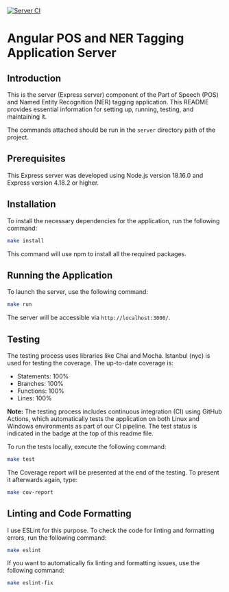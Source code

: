 [![Server CI](https://github.com/mhornstein/DK-NLP/actions/workflows/server-CI.yml/badge.svg)](https://github.com/mhornstein/DK-NLP/actions/workflows/server-CI.yml)

# Angular POS and NER Tagging Application Server

## Introduction

This is the server (Express server) component of the Part of Speech (POS) and Named Entity Recognition (NER) tagging application. This README provides essential information for setting up, running, testing, and maintaining it.

The commands attached should be run in the `server` directory path of the project.

## Prerequisites

This Express server was developed using Node.js version 18.16.0 and Express version 4.18.2 or higher.

## Installation

To install the necessary dependencies for the application, run the following command:

```bash
make install
```

This command will use npm to install all the required packages.

## Running the Application

To launch the server, use the following command:

```bash
make run
```

The server will be accessible via `http://localhost:3000/`.

## Testing

The testing process uses libraries like Chai and Mocha. Istanbul (nyc) is used for testing the coverage.
The up-to-date coverage is:

- Statements: 100%
- Branches: 100%
- Functions: 100%
- Lines: 100%

**Note:** The testing process includes continuous integration (CI) using GitHub Actions, which automatically tests the application on both Linux and Windows environments as part of our CI pipeline. The test status is indicated in the badge at the top of this readme file.

To run the tests locally, execute the following command:

```bash
make test
```

The Coverage report will be presented at the end of the testing. To present it afterwards again, type:

```bash
make cov-report
```

## Linting and Code Formatting

I use ESLint for this purpose. To check the code for linting and formatting errors, run the following command:

```bash
make eslint
```

If you want to automatically fix linting and formatting issues, use the following command:

```bash
make eslint-fix
```
